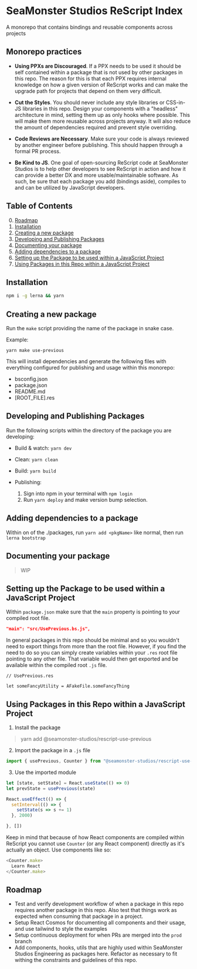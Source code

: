 # SeaMonster Studios ReScript Index

A monorepo that contains bindings and reusable components across projects

## Monorepo practices

- __Using PPXs are Discouraged__. If a PPX needs to be used it should be self contained within a package that is not used by other packages in this repo. The reason for this is that each PPX requires internal knowledge on how a given version of ReScript works and can make the upgrade path for projects that depend on them very difficult.

- __Cut the Styles__. You should never include any style libraries or CSS-in-JS libraries in this repo. Design your components with a "headless" architecture in mind, setting them up as only hooks where possible. This will make them more reusable across projects anyway. It will also reduce the amount of dependencies required and prevent style overriding.

- __Code Reviews are Necessary__. Make sure your code is always reviewed by another engineer before publishing. This should happen through a formal PR process.

- __Be Kind to JS__. One goal of open-sourcing ReScript code at SeaMonster Studios is to help other developers to see ReScript in action and how it can provide a better DX and more usable/maintainable software. As such, be sure that each package you add (bindings aside), compiles to and can be utilized by JavaScript developers.

## Table of Contents

0. [Roadmap](#Roadmap)
0. [Installation](#Installation)
0. [Creating a new package](#Creating-a-new-package)
0. [Developing and Publishing Packages](#Developing-and-Publishing-Packages)
0. [Documenting your package](#Documenting-your-package)
0. [Adding dependencies to a package](#Adding-dependencies-to-a-package)
0. [Setting up the Package to be used within a JavaScript Project](#Setting-up-the-Package-to-be-used-within-a-JavaScript-Project)
0. [Using Packages in this Repo within a JavaScript Project](#Using-Packages-in-this-Repo-within-a-JavaScript-Project)

## Installation

```sh
npm i -g lerna && yarn
```

## Creating a new package

Run the `make` script providing the name of the package in snake case.

Example:

```
yarn make use-previous
```

This will install dependencies and generate the following files with everything configured for publishing and usage within this monorepo:
- bsconfig.json
- package.json
- README.md
- [ROOT_FILE].res

## Developing and Publishing Packages

Run the following scripts within the directory of the package you are developing:

- Build & watch: `yarn dev`
- Clean: `yarn clean`
- Build: `yarn build`
- Publishing:

  1. Sign into npm in your terminal with `npm login`
  2. Run `yarn deploy` and make version bump selection.

## Adding dependencies to a package

Within on of the ./packages, run `yarn add <pkgName>` like normal, then run `lerna bootstrap`

## Documenting your package

> WIP

## Setting up the Package to be used within a JavaScript Project

Within `package.json` make sure that the `main` property is pointing to your compiled root file. 

```json
"main": "src/UsePrevious.bs.js",
```

In general packages in this repo should be minimal and so you wouldn't need to export things from more than the root file. However, if you find the need to do so you can simply create variables within your `.res` root file pointing to any other file. That variable would then get exported and be available within the compiled root `.js` file.

```rescript
// UsePrevious.res

let someFancyUtility = AFakeFile.someFancyThing
```

## Using Packages in this Repo within a JavaScript Project

1. Install the package

> yarn add @seamonster-studios/rescript-use-previous

2. Import the package in a `.js` file

```javascript
import { usePrevious, Counter } from "@seamonster-studios/rescript-use-previous"
```

3. Use the imported module
```javascript
let [state, setState] = React.useState(() => 0)
let prevState = usePrevious(state)

React.useEffect(() => {
  setInterval(() => {
    setState(s => s += 1)
  }, 2000)

}, [])
```

Keep in mind that because of how React components are compiled within ReScript you cannot use `Counter` (or any React component) directly as it's actually an object. Use components like so:

```javascript
<Counter.make>
  Learn React
</Counter.make>
```

## Roadmap

- Test and verify development workflow of when a package in this repo requires another package in this repo. Also test that things work as expected when consuming that package in a project.
- Setup React Cosmos for documenting all components and their usage, and use tailwind to style the examples
- Setup continuous deployment for when PRs are merged into the `prod` branch
- Add components, hooks, utils that are highly used within SeaMonster Studios Engineering as packages here. Refactor as necessary to fit withing the constraints and guidelines of this repo.
